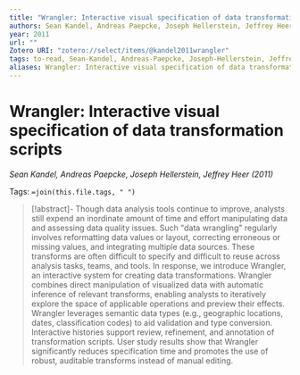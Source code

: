 ```yaml
---
title: "Wrangler: Interactive visual specification of data transformation scripts"
authors: Sean Kandel, Andreas Paepcke, Joseph Hellerstein, Jeffrey Heer
year: 2011
url: ""
Zotero URI: "zotero://select/items/@kandel2011wrangler"
tags: to-read, Sean-Kandel, Andreas-Paepcke, Joseph-Hellerstein, Jeffrey-Heer
aliases: Wrangler: Interactive visual specification of data transformation scripts
---
```


# Wrangler: Interactive visual specification of data transformation scripts  
_Sean Kandel, Andreas Paepcke, Joseph Hellerstein, Jeffrey Heer (2011)_

Tags: `=join(this.file.tags, " ")`

> [!abstract]-
> Though data analysis tools continue to improve, analysts still expend an inordinate amount of time and effort manipulating data and assessing data quality issues. Such "data wrangling" regularly involves reformatting data values or layout, correcting erroneous or missing values, and integrating multiple data sources. These transforms are often difficult to specify and difficult to reuse across analysis tasks, teams, and tools. In response, we introduce Wrangler, an interactive system for creating data transformations. Wrangler combines direct manipulation of visualized data with automatic inference of relevant transforms, enabling analysts to iteratively explore the space of applicable operations and preview their effects. Wrangler leverages semantic data types (e.g., geographic locations, dates, classification codes) to aid validation and type conversion. Interactive histories support review, refinement, and annotation of transformation scripts. User study results show that Wrangler significantly reduces specification time and promotes the use of robust, auditable transforms instead of manual editing.


